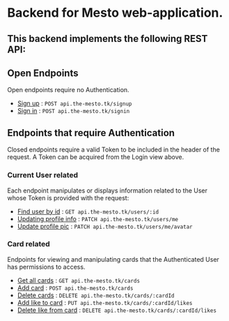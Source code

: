# Backend for Mesto web-application.

## This backend implements the following REST API: 

## Open Endpoints

Open endpoints require no Authentication.

* [Sign up](docs/sign_up.md) : `POST api.the-mesto.tk/signup`
* [Sign in](docs/sign_in.md) : `POST api.the-mesto.tk/signin`

## Endpoints that require Authentication

Closed endpoints require a valid Token to be included in the header of the
request. A Token can be acquired from the Login view above.

### Current User related

Each endpoint manipulates or displays information related to the User whose
Token is provided with the request:

* [Find user by id](docs/user/get_user.md) : `GET api.the-mesto.tk/users/:id`
* [Updating profile info](docs/user/update_info.md) : `PATCH api.the-mesto.tk/users/me`
* [Update profile pic](docs/user/update_pic.md) : `PATCH api.the-mesto.tk/users/me/avatar`


### Card related

Endpoints for viewing and manipulating cards that the Authenticated User
has permissions to access.

* [Get all cards](cards/get_cards.md) : `GET api.the-mesto.tk/cards`
* [Add card](cards/add_card.md) : `POST api.the-mesto.tk/cards`
* [Delete cards](cards/pk/delete_card.md) : `DELETE api.the-mesto.tk/cards/:cardId`
* [Add like to card](cards/pk/put_like.md) : `PUT api.the-mesto.tk/cards/:cardId/likes`
* [Delete like from card](cards/pk/remove_like.md) : `DELETE api.the-mesto.tk/cards/:cardId/likes`

